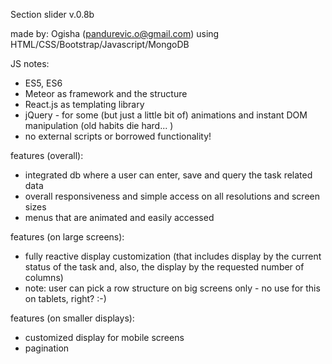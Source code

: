 Section slider v.0.8b

made by: Ogisha (pandurevic.o@gmail.com) using HTML/CSS/Bootstrap/Javascript/MongoDB

JS notes:
- ES5, ES6
- Meteor as framework and the structure
- React.js as templating library
- jQuery - for some (but just a little bit of) animations and instant DOM manipulation (old habits die hard... )
- no external scripts or borrowed functionality!

features (overall):
- integrated db where a user can enter, save and query the task related data
- overall responsiveness and simple access on all resolutions and screen sizes
- menus that are animated and easily accessed


features (on large screens):
- fully reactive display customization (that includes display by the current status of the 
task and, also, the display by the requested number of columns)
- note: user can pick a row structure on big screens only - no use for this on tablets, right? :-)

features (on smaller displays):
- customized display for mobile screens
- pagination

